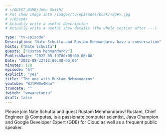 ```yaml
---
# s/GUEST_NAME/John Smith/
# Put show image into /images/tv/episodes/bcak/<ep#>.jpg
# s/0/ep#/
# Actually write a useful description
# Actually write a useful show details (the whole section after ---)

type: "tv-episode"
Description: "Nate Schutta and Rustam Mehmandarov have a conversation"
hosts: ["Nate Schutta"]
guests: ["Rustam Mehmandarov"]
PublishDate: "2022-08-19T00:00:00-06:00"
Date: "2022-08-22T12:00:00-05:00"
minutes: 120
episode: "64"
explicit: "yes"
title: "The one with Rustam Mehmandarov"
youtube: "WJtFW0o4Hho"
truncate: ""
twitch: "vmwaretanzu"
draft: false
---
```


Please join Nate Schutta and guest Rustam Mehmandarov! Rustam, Chief Engineer @ Computas, is a passionate computer scientist, Java Champion ​and Google Developer Expert (GDE) ​for Cloud as well as a frequent public speaker.
